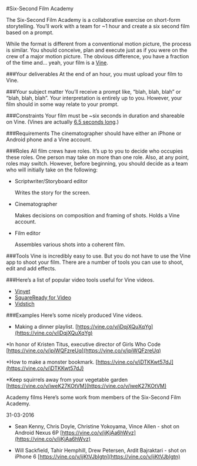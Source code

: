 #Six-Second Film Academy

The Six-Second Film Academy is a collaborative exercise on short-form storytelling. You’ll work with a team for ~1 hour and create a six second film based on a prompt.

While the format is different from a conventional motion picture, the process is similar. You should conceive, plan and execute just as if you were on the crew of a major motion picture. The obvious difference, you have a fraction of the time and… yeah, your film is a [Vine](http://vine.co).

###Your deliverables 
At the end of an hour, you must upload your film to Vine.

###Your subject matter
You’ll receive a prompt like, “blah, blah, blah” or “blah, blah, blah”. Your interpretation is entirely up to you. However, your film should in some way relate to your prompt.

###Constraints
Your film must be ~six seconds in duration and shareable on Vine. (Vines are actually [6.5 seconds long](https://vine.co/v/ijpzbKzzrlP).)

###Requirements
The cinematographer should have either an iPhone or Android phone and a Vine account.

###Roles
All film crews have roles. It’s up to you to decide who occupies these roles. One person may take on more than one role. Also, at any point, roles may switch. However, before beginning, you should decide as a team who will initially take on the following:

* Scriptwriter/Storyboard editor

    Writes the story for the screen.

* Cinematographer

    Makes decisions on composition and framing of shots. Holds a Vine account.

* Film editor

    Assembles various shots into a coherent film.

###Tools
Vine is incredibly easy to use. But you do not have to use the Vine app to shoot your film. There are a number of tools you can use to shoot, edit and add effects. 


###Here’s a list of popular video tools useful for Vine videos.
* [Vinyet](http://vinyet.co)
* [SquareReady for Video](https://itunes.apple.com/us/app/squaready-for-video-convert/id687792357?mt=8)
* [Vidstich](https://itunes.apple.com/us/app/vidstitch-video-collage-for/id712908978?mt=8)


###Examples
Here’s some nicely produced Vine videos.

* Making a dinner playlist.
    [https://vine.co/v/iDqjXQuXqYg](https://vine.co/v/iDqjXQuXqYg)

*In honor of Kristen Titus, executive director of Girls Who Code
    [https://vine.co/v/ipiWQFzreUq](https://vine.co/v/ipiWQFzreUq)

*How to make a monster bookmark.
    [https://vine.co/v/iDTKKwt57dJ](https://vine.co/v/iDTKKwt57dJ)

*Keep squirrels away from your vegetable garden
    [https://vine.co/v/iweK27KOtVM](https://vine.co/v/iweK27KOtVM)


Academy films
Here’s some work from members of the Six-Second Film Academy.

31-03-2016

* Sean Kenny, Chris Doyle, Christine Yokoyama, Vince Allen - shot on Android Nexus 6P
    [https://vine.co/v/ijKjAa6hWvz](https://vine.co/v/ijKjAa6hWvz)

* Will Sackfield, Tahir Hemphill, Drew Petersen, Ardit Bajraktari - shot on iPhone 6
    [https://vine.co/v/ijKtVJbIgtn](https://vine.co/v/ijKtVJbIgtn)
